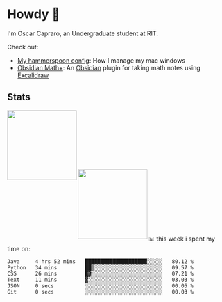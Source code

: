 # Howdy :wave:
I'm Oscar Capraro, an Undergraduate student at RIT.


Check out:
- [My hammerspoon config](https://github.com/ocapraro/.hammerspoon): How I manage my mac windows
- [Obsidian Math+](https://github.com/ocapraro/obsidian-math-plus): An [Obsidian](https://obsidian.md/) plugin for taking math notes using [Excalidraw](https://github.com/excalidraw/excalidraw)

## Stats

<div width="100%"><a href="https://github.com/anuraghazra/github-readme-stats">
<img align="left" height="160em" src="https://github-readme-stats.vercel.app/api?username=ocapraro&show_icons=true&theme=dark&count_private=true" />
<br><br><br><br><br><br><br><br>
<img align="left" height="160em" src="https://github-readme-stats.vercel.app/api/top-langs/?username=ocapraro&theme=dark&layout=compact&count_private=true" />
</a></div>

<br><br><br><br><br><br><br><br>
📊 this week i spent my time on:
<!--START_SECTION:waka-->

```text
Java     4 hrs 52 mins   ████████████████████░░░░░   80.12 %
Python   34 mins         ██▒░░░░░░░░░░░░░░░░░░░░░░   09.57 %
CSS      26 mins         █▓░░░░░░░░░░░░░░░░░░░░░░░   07.21 %
Text     11 mins         ▓░░░░░░░░░░░░░░░░░░░░░░░░   03.03 %
JSON     0 secs          ░░░░░░░░░░░░░░░░░░░░░░░░░   00.05 %
Git      0 secs          ░░░░░░░░░░░░░░░░░░░░░░░░░   00.03 %
```

<!--END_SECTION:waka-->
